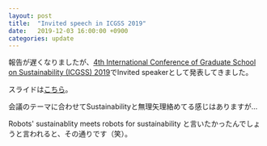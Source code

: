 ```yaml
---
layout: post
title:  "Invited speech in ICGSS 2019"
date:   2019-12-03 16:00:00 +0900
categories: update
---
```

報告が遅くなりましたが、[4th International Conference of Graduate School on Sustainability (ICGSS) 2019](https://unmer.ac.id/events/4th-international-conference-of-graduate-school-on-sustainability-icgss/)でInvited speakerとして発表してきました。

スライドは[こちら](https://www.slideshare.net/JunTakamatsu1/robots-sustainability)。

会議のテーマに合わせてSustainabilityと無理矢理絡めてる感じはありますが…

Robots' sustainablity meets robots for sustainability と言いたかったんでしょうと言われると、その通りです（笑）。
